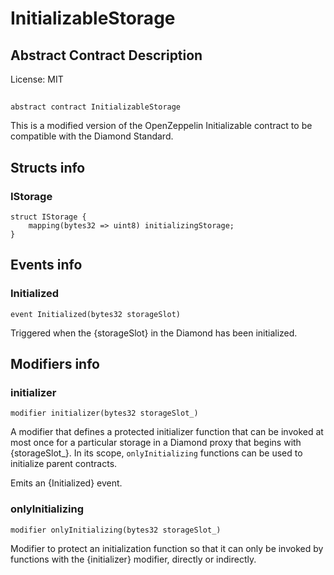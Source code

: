 # InitializableStorage

## Abstract Contract Description


License: MIT

## 

```solidity
abstract contract InitializableStorage
```

This is a modified version of the OpenZeppelin Initializable contract to be compatible
with the Diamond Standard.
## Structs info

### IStorage

```solidity
struct IStorage {
	mapping(bytes32 => uint8) initializingStorage;
}
```


## Events info

### Initialized

```solidity
event Initialized(bytes32 storageSlot)
```

Triggered when the {storageSlot} in the Diamond has been initialized.
## Modifiers info

### initializer

```solidity
modifier initializer(bytes32 storageSlot_)
```

A modifier that defines a protected initializer function that can be invoked at most
once for a particular storage in a Diamond proxy that begins with {storageSlot_}.
In its scope, `onlyInitializing` functions can be used to initialize parent contracts.

Emits an {Initialized} event.
### onlyInitializing

```solidity
modifier onlyInitializing(bytes32 storageSlot_)
```

Modifier to protect an initialization function so that it can only be invoked by functions with the
{initializer} modifier, directly or indirectly.